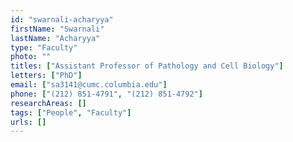 ```yaml
---
id: "swarnali-acharyya"
firstName: "Swarnali"
lastName: "Acharyya"
type: "Faculty"
photo: ""
titles: ["Assistant Professor of Pathology and Cell Biology"]
letters: ["PhD"]
email: ["sa3141@cumc.columbia.edu"]
phone: ["(212) 851-4791", "(212) 851-4792"]
researchAreas: []
tags: ["People", "Faculty"]
urls: []
---
```

